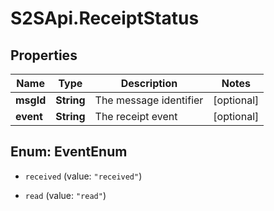 # S2SApi.ReceiptStatus

## Properties

Name | Type | Description | Notes
------------ | ------------- | ------------- | -------------
**msgId** | **String** | The message identifier | [optional] 
**event** | **String** | The receipt event | [optional] 



## Enum: EventEnum


* `received` (value: `"received"`)

* `read` (value: `"read"`)




